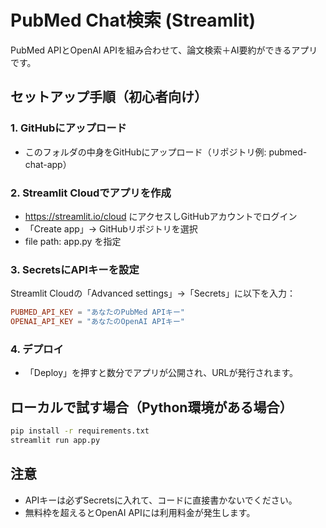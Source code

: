
# PubMed Chat検索 (Streamlit)

PubMed APIとOpenAI APIを組み合わせて、論文検索＋AI要約ができるアプリです。

## セットアップ手順（初心者向け）

### 1. GitHubにアップロード
- このフォルダの中身をGitHubにアップロード（リポジトリ例: pubmed-chat-app）

### 2. Streamlit Cloudでアプリを作成
- https://streamlit.io/cloud にアクセスしGitHubアカウントでログイン
- 「Create app」→ GitHubリポジトリを選択
- file path: app.py を指定

### 3. SecretsにAPIキーを設定
Streamlit Cloudの「Advanced settings」→「Secrets」に以下を入力：

```toml
PUBMED_API_KEY = "あなたのPubMed APIキー"
OPENAI_API_KEY = "あなたのOpenAI APIキー"
```

### 4. デプロイ
- 「Deploy」を押すと数分でアプリが公開され、URLが発行されます。

## ローカルで試す場合（Python環境がある場合）
```bash
pip install -r requirements.txt
streamlit run app.py
```

## 注意
- APIキーは必ずSecretsに入れて、コードに直接書かないでください。
- 無料枠を超えるとOpenAI APIには利用料金が発生します。
